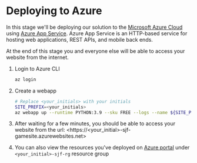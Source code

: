 # Deploying to Azure

In this stage we'll be deploying our solution to the [Microsoft Azure Cloud](https://docs.microsoft.com/en-us/azure/developer/intro/azure-developer-overview) using [Azure App Service](https://docs.microsoft.com/en-us/azure/app-service/overview). Azure App Service is an HTTP-based service for hosting web applications, REST APIs, and mobile back ends.

At the end of this stage you and everyone else will be able to access your website from the internet.

1. Login to Azure CLI

    ```sh
    az login
    ```

2. Create a webapp

    ```sh
    # Replace <your_initials> with your initials
    SITE_PREFIX=<your_initials>
    az webapp up --runtime PYTHON:3.9 --sku FREE --logs --name ${SITE_PREFIX}-sjf-site --location westeurope --resource-group ${SITE_PREFIX}-sjf-rg --plan ${SITE_PREFIX}-sjf-plan
    ```

3. After waiting for a few minutes, you should be able to access your website from the url: <https://<your_initial>-sjf-gamesite.azurewebsites.net>
4. You can also view the resources you've deployed on [Azure portal](https://portal.azure.com/) under `<your_initial>-sjf-rg` resource group

